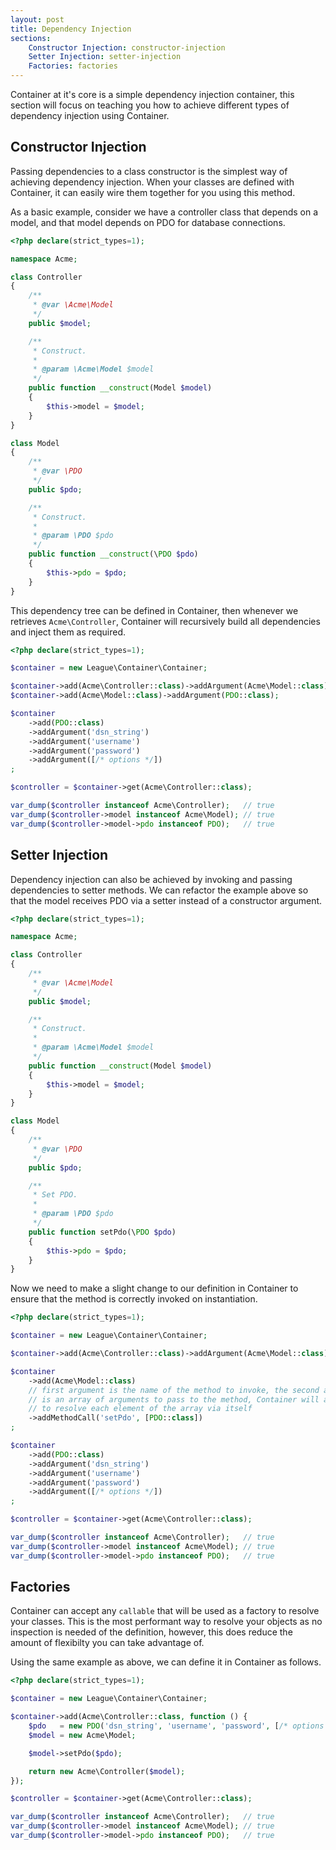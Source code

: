 ```yaml
---
layout: post
title: Dependency Injection
sections:
    Constructor Injection: constructor-injection
    Setter Injection: setter-injection
    Factories: factories
---
```

Container at it's core is a simple dependency injection container, this section will focus on teaching you how to achieve different types of dependency injection using Container.

## Constructor Injection

Passing dependencies to a class constructor is the simplest way of achieving dependency injection. When your classes are defined with Container, it can easily wire them together for you using this method.

As a basic example, consider we have a controller class that depends on a model, and that model depends on PDO for database connections.

~~~php
<?php declare(strict_types=1);

namespace Acme;

class Controller
{
    /**
     * @var \Acme\Model
     */
    public $model;

    /**
     * Construct.
     *
     * @param \Acme\Model $model
     */
    public function __construct(Model $model)
    {
        $this->model = $model;
    }
}

class Model
{
    /**
     * @var \PDO
     */
    public $pdo;

    /**
     * Construct.
     *
     * @param \PDO $pdo
     */
    public function __construct(\PDO $pdo)
    {
        $this->pdo = $pdo;
    }
}
~~~

This dependency tree can be defined in Container, then whenever we retrieves `Acme\Controller`, Container will recursively build all dependencies and inject them as required.

~~~ php
<?php declare(strict_types=1);

$container = new League\Container\Container;

$container->add(Acme\Controller::class)->addArgument(Acme\Model::class);
$container->add(Acme\Model::class)->addArgument(PDO::class);

$container
    ->add(PDO::class)
    ->addArgument('dsn_string')
    ->addArgument('username')
    ->addArgument('password')
    ->addArgument([/* options */])
;

$controller = $container->get(Acme\Controller::class);

var_dump($controller instanceof Acme\Controller);   // true
var_dump($controller->model instanceof Acme\Model); // true
var_dump($controller->model->pdo instanceof PDO);   // true
~~~

## Setter Injection

Dependency injection can also be achieved by invoking and passing dependencies to setter methods. We can refactor the example above so that the model receives PDO via a setter instead of a constructor argument.

~~~php
<?php declare(strict_types=1);

namespace Acme;

class Controller
{
    /**
     * @var \Acme\Model
     */
    public $model;

    /**
     * Construct.
     *
     * @param \Acme\Model $model
     */
    public function __construct(Model $model)
    {
        $this->model = $model;
    }
}

class Model
{
    /**
     * @var \PDO
     */
    public $pdo;

    /**
     * Set PDO.
     *
     * @param \PDO $pdo
     */
    public function setPdo(\PDO $pdo)
    {
        $this->pdo = $pdo;
    }
}
~~~

Now we need to make a slight change to our definition in Container to ensure that the method is correctly invoked on instantiation.

~~~ php
<?php declare(strict_types=1);

$container = new League\Container\Container;

$container->add(Acme\Controller::class)->addArgument(Acme\Model::class);

$container
    ->add(Acme\Model::class)
    // first argument is the name of the method to invoke, the second argument
    // is an array of arguments to pass to the method, Container will attempt
    // to resolve each element of the array via itself
    ->addMethodCall('setPdo', [PDO::class])
;

$container
    ->add(PDO::class)
    ->addArgument('dsn_string')
    ->addArgument('username')
    ->addArgument('password')
    ->addArgument([/* options */])
;

$controller = $container->get(Acme\Controller::class);

var_dump($controller instanceof Acme\Controller);   // true
var_dump($controller->model instanceof Acme\Model); // true
var_dump($controller->model->pdo instanceof PDO);   // true
~~~

## Factories

Container can accept any `callable` that will be used as a factory to resolve your classes. This is the most performant way to resolve your objects as no inspection is needed of the definition, however, this does reduce the amount of flexibilty you can take advantage of.

Using the same example as above, we can define it in Container as follows.

~~~ php
<?php declare(strict_types=1);

$container = new League\Container\Container;

$container->add(Acme\Controller::class, function () {
    $pdo   = new PDO('dsn_string', 'username', 'password', [/* options */]);
    $model = new Acme\Model;

    $model->setPdo($pdo);

    return new Acme\Controller($model);
});

$controller = $container->get(Acme\Controller::class);

var_dump($controller instanceof Acme\Controller);   // true
var_dump($controller->model instanceof Acme\Model); // true
var_dump($controller->model->pdo instanceof PDO);   // true
~~~
